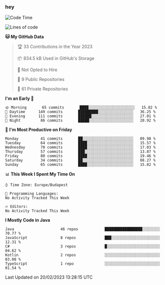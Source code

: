 ### hey

<!--START_SECTION:waka-->
![Code Time](http://img.shields.io/badge/Code%20Time-884%20hrs%2054%20mins-blue)

![Lines of code](https://img.shields.io/badge/From%20Hello%20World%20I%27ve%20Written-711%20Thousand%20lines%20of%20code-blue)

**🐱 My GitHub Data** 

> 🏆 33 Contributions in the Year 2023
 > 
> 📦 834.5 kB Used in GitHub's Storage 
 > 
> 🚫 Not Opted to Hire
 > 
> 📜 9 Public Repositories 
 > 
> 🔑 61 Private Repositories  
 > 
**I'm an Early 🐤** 

```text
🌞 Morning       65 commits       ████░░░░░░░░░░░░░░░░░░░░░   15.82 % 
🌆 Daytime      149 commits       █████████░░░░░░░░░░░░░░░░   36.25 % 
🌃 Evening      111 commits       ██████░░░░░░░░░░░░░░░░░░░   27.01 % 
🌙 Night         86 commits       █████░░░░░░░░░░░░░░░░░░░░   20.92 % 

```
📅 **I'm Most Productive on Friday** 

```text
Monday          41 commits       ██░░░░░░░░░░░░░░░░░░░░░░░   09.98 % 
Tuesday         64 commits       ████░░░░░░░░░░░░░░░░░░░░░   15.57 % 
Wednesday       70 commits       ████░░░░░░░░░░░░░░░░░░░░░   17.03 % 
Thursday        57 commits       ███░░░░░░░░░░░░░░░░░░░░░░   13.87 % 
Friday          80 commits       ████░░░░░░░░░░░░░░░░░░░░░   19.46 % 
Saturday        34 commits       ██░░░░░░░░░░░░░░░░░░░░░░░   08.27 % 
Sunday          65 commits       ████░░░░░░░░░░░░░░░░░░░░░   15.82 % 

```


📊 **This Week I Spent My Time On** 

```text
⌚︎ Time Zone: Europe/Budapest

💬 Programming Languages: 
No Activity Tracked This Week

🔥 Editors: 
No Activity Tracked This Week

```

**I Mostly Code in Java** 

```text
Java                     46 repos            █████████████████░░░░░░░░   70.77 % 
JavaScript               8 repos             ███░░░░░░░░░░░░░░░░░░░░░░   12.31 % 
C#                       3 repos             █░░░░░░░░░░░░░░░░░░░░░░░░   04.62 % 
Kotlin                   2 repos             ░░░░░░░░░░░░░░░░░░░░░░░░░   03.08 % 
TypeScript               1 repo              ░░░░░░░░░░░░░░░░░░░░░░░░░   01.54 % 

```



 Last Updated on 20/02/2023 13:28:15 UTC
<!--END_SECTION:waka-->
